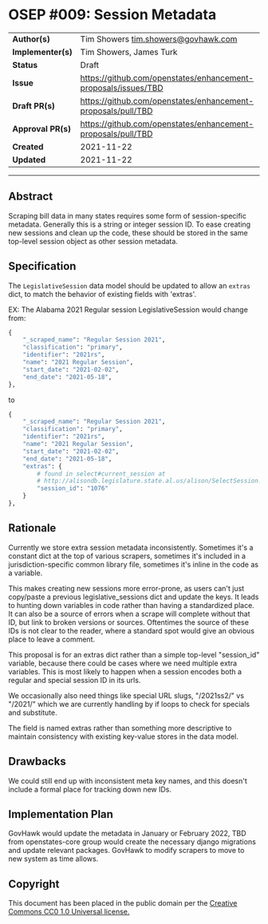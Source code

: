# OSEP #009: Session Metadata

|                    |            |
|--------------------|------------|
| **Author(s)**      | Tim Showers <tim.showers@govhawk.com> |
| **Implementer(s)** | Tim Showers, James Turk |
| **Status**         |   Draft    |
| **Issue**          | https://github.com/openstates/enhancement-proposals/issues/TBD |
| **Draft PR(s)**    | https://github.com/openstates/enhancement-proposals/pull/TBD |
| **Approval PR(s)** | https://github.com/openstates/enhancement-proposals/pull/TBD |
| **Created**        | 2021-11-22 |
| **Updated**        | 2021-11-22 |

---

## Abstract

Scraping bill data in many states requires some form of session-specific metadata. Generally this is a string or integer session ID.
To ease creating new sessions and clean up the code, these should be stored in the same top-level session object as other session metadata.

## Specification

The `LegislativeSession` data model should be updated to allow an `extras` dict, to match the behavior of existing fields with 'extras'.

EX: The Alabama 2021 Regular session LegislativeSession would change from:

```python
{
    "_scraped_name": "Regular Session 2021",
    "classification": "primary",
    "identifier": "2021rs",
    "name": "2021 Regular Session",
    "start_date": "2021-02-02",
    "end_date": "2021-05-18",
},
```

to 

```python
{
    "_scraped_name": "Regular Session 2021",
    "classification": "primary",
    "identifier": "2021rs",
    "name": "2021 Regular Session",
    "start_date": "2021-02-02",
    "end_date": "2021-05-18",
    "extras": {
        # found in select#current_session at 
        # http://alisondb.legislature.state.al.us/alison/SelectSession.aspx
        "session_id": "1076"
    }
},
```

## Rationale

Currently we store extra session metadata inconsistently. Sometimes it's a constant dict at the top of various scrapers, sometimes it's included in a jurisdiction-specific common library file, sometimes it's inline in the code as a variable.

This makes creating new sessions more error-prone, as users can't just copy/paste a previous legislative_sessions dict and update the keys. It leads to hunting down variables in code rather than having a standardized place. It can also be a source of errors when a scrape will complete without that ID, but link to broken versions or sources. Oftentimes the source of these IDs is not clear to the reader, where a standard spot would give an obvious place to leave a comment. 

This proposal is for an extras dict rather than a simple top-level "session_id" variable, because there could be cases where we need multiple extra variables. This is most likely to happen when a session encodes both a regular and special session ID in its urls.

We occasionally also need things like special URL slugs, "/2021ss2/" vs "/2021/" which we are currently handling by if loops to check for specials and substitute. 

The field is named extras rather than something more descriptive to maintain consistency with existing key-value stores in the data model.

## Drawbacks

We could still end up with inconsistent meta key names, and this doesn't include a formal place for tracking down new IDs.

## Implementation Plan

GovHawk would update the metadata in January or February 2022, TBD from openstates-core group would create the necessary django migrations and update relevant packages. GovHawk to modify scrapers to move to new system as time allows.

## Copyright

This document has been placed in the public domain per the [Creative Commons CC0 1.0 Universal license.](https://creativecommons.org/publicdomain/zero/1.0/deed)
